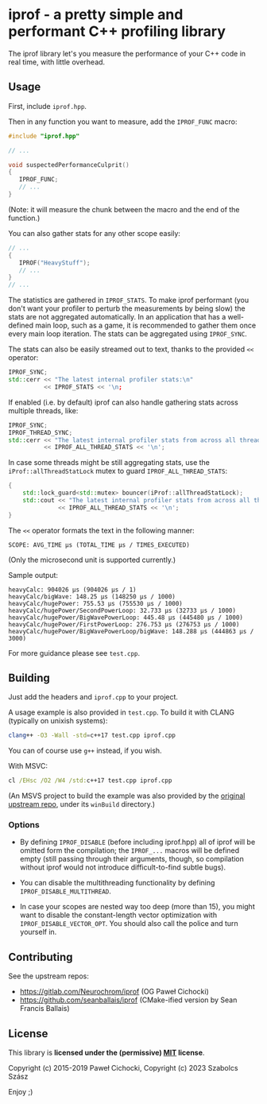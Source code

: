 ﻿# iprof - a pretty simple and performant C++ profiling library

The iprof library let's you measure the performance of your C++ code in real time, with little overhead.

## Usage

First, include `iprof.hpp`.

Then in any function you want to measure, add the `IPROF_FUNC` macro:

```C++
#include "iprof.hpp"

// ...

void suspectedPerformanceCulprit()
{
   IPROF_FUNC;
   // ...
}
```

(Note: it will measure the chunk between the macro and the end of the function.)

You can also gather stats for any other scope easily:

```C++
// ...
{
   IPROF("HeavyStuff");
   // ...
}
// ...
```

The statistics are gathered in `IPROF_STATS`.
To make iprof performant (you don't want your profiler to perturb the measurements by being slow)
the stats are not aggregated automatically. In an application that has a well-defined main loop,
such as a game, it is recommended to gather them once every main loop iteration.
The stats can be aggregated using `IPROF_SYNC`.

The stats can also be easily streamed out to text, thanks to the provided `<<` operator:

```C++
IPROF_SYNC;
std::cerr << "The latest internal profiler stats:\n"
          << IPROF_STATS << '\n;
```

If enabled (i.e. by default) iprof can also handle gathering stats across multiple threads, like:

```C++
IPROF_SYNC;
IPROF_THREAD_SYNC;
std::cerr << "The latest internal profiler stats from across all threads:\n"
          << IPROF_ALL_THREAD_STATS << '\n';
```

In case some threads might be still aggregating stats, use the ```iProf::allThreadStatLock```
mutex to guard `IPROF_ALL_THREAD_STATS`:

```C++
{
    std::lock_guard<std::mutex> bouncer(iProf::allThreadStatLock);
    std::cout << "The latest internal profiler stats from across all threads:\n"
              << IPROF_ALL_THREAD_STATS << '\n';
}
```

The `<<` operator formats the text in the following manner:

```text
SCOPE: AVG_TIME μs (TOTAL_TIME μs / TIMES_EXECUTED)
```

(Only the microsecond unit is supported currently.)

Sample output:

```text
heavyCalc: 904026 μs (904026 μs / 1)
heavyCalc/bigWave: 148.25 μs (148250 μs / 1000)
heavyCalc/hugePower: 755.53 μs (755530 μs / 1000)
heavyCalc/hugePower/SecondPowerLoop: 32.733 μs (32733 μs / 1000)
heavyCalc/hugePower/BigWavePowerLoop: 445.48 μs (445480 μs / 1000)
heavyCalc/hugePower/FirstPowerLoop: 276.753 μs (276753 μs / 1000)
heavyCalc/hugePower/BigWavePowerLoop/bigWave: 148.288 μs (444863 μs / 3000)
```

For more guidance please see `test.cpp`.

## Building

Just add the headers and `iprof.cpp` to your project.

A usage example is also provided in `test.cpp`.
To build it with CLANG (typically on unixish systems):

```bash
clang++ -O3 -Wall -std=c++17 test.cpp iprof.cpp
```

You can of course use `g++` instead, if you wish.

With MSVC:

```cmd
cl /EHsc /O2 /W4 /std:c++17 test.cpp iprof.cpp
```

(An MSVS project to build the example was also provided by the [original upstream repo](https://gitlab.com/Neurochrom/iprof), under its `winBuild` directory.)

### Options

- By defining `IPROF_DISABLE` (before including iprof.hpp) all of iprof will be omitted form the compilation; the `IPROF_...` macros will be defined empty (still passing through their arguments, though, so compilation without iprof would not introduce difficult-to-find subtle bugs).

- You can disable the multithreading functionality by defining `IPROF_DISABLE_MULTITHREAD`.

- In case your scopes are nested way too deep (more than 15), you might want to disable the constant-length vector optimization with
`IPROF_DISABLE_VECTOR_OPT`. You should also call the police and turn yourself in.

## Contributing

See the upstream repos:

- https://gitlab.com/Neurochrom/iprof (OG Paweł Cichocki)
- https://github.com/seanballais/iprof (CMake-ified version by Sean Francis Ballais)

## License

This library is **licensed under the (permissive) [MIT](https://opensource.org/licenses/MIT) license**.

Copyright (c) 2015-2019 Paweł Cichocki,
Copyright (c) 2023 Szabolcs Szász

Enjoy ;)
